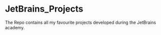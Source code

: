 # JetBrains_Projects
The Repo contains all my favourite projects developed during the JetBrains academy.

